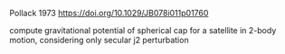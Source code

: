 Pollack 1973 https://doi.org/10.1029/JB078i011p01760

compute gravitational potential of spherical cap for a satellite in 2-body motion, considering only secular j2 perturbation
